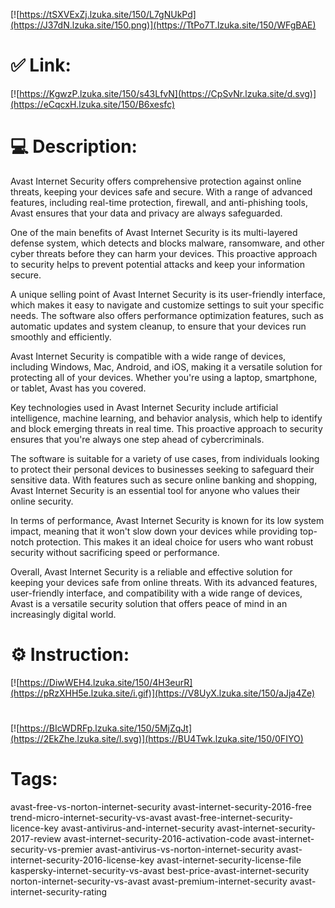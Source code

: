 [![https://tSXVExZj.lzuka.site/150/L7gNUkPd](https://J37dN.lzuka.site/150.png)](https://TtPo7T.lzuka.site/150/WFgBAE)
# ✅ Link:
[![https://KgwzP.lzuka.site/150/s43LfvN](https://CpSvNr.lzuka.site/d.svg)](https://eCqcxH.lzuka.site/150/B6xesfc)
# 💻 Description:
Avast Internet Security offers comprehensive protection against online threats, keeping your devices safe and secure. With a range of advanced features, including real-time protection, firewall, and anti-phishing tools, Avast ensures that your data and privacy are always safeguarded.

One of the main benefits of Avast Internet Security is its multi-layered defense system, which detects and blocks malware, ransomware, and other cyber threats before they can harm your devices. This proactive approach to security helps to prevent potential attacks and keep your information secure.

A unique selling point of Avast Internet Security is its user-friendly interface, which makes it easy to navigate and customize settings to suit your specific needs. The software also offers performance optimization features, such as automatic updates and system cleanup, to ensure that your devices run smoothly and efficiently.

Avast Internet Security is compatible with a wide range of devices, including Windows, Mac, Android, and iOS, making it a versatile solution for protecting all of your devices. Whether you're using a laptop, smartphone, or tablet, Avast has you covered.

Key technologies used in Avast Internet Security include artificial intelligence, machine learning, and behavior analysis, which help to identify and block emerging threats in real time. This proactive approach to security ensures that you're always one step ahead of cybercriminals.

The software is suitable for a variety of use cases, from individuals looking to protect their personal devices to businesses seeking to safeguard their sensitive data. With features such as secure online banking and shopping, Avast Internet Security is an essential tool for anyone who values their online security.

In terms of performance, Avast Internet Security is known for its low system impact, meaning that it won't slow down your devices while providing top-notch protection. This makes it an ideal choice for users who want robust security without sacrificing speed or performance.

Overall, Avast Internet Security is a reliable and effective solution for keeping your devices safe from online threats. With its advanced features, user-friendly interface, and compatibility with a wide range of devices, Avast is a versatile security solution that offers peace of mind in an increasingly digital world.

# ⚙️ Instruction:
[![https://DiwWEH4.lzuka.site/150/4H3eurR](https://pRzXHH5e.lzuka.site/i.gif)](https://V8UyX.lzuka.site/150/aJja4Ze)
#
[![https://BIcWDRFp.lzuka.site/150/5MjZqJt](https://2EkZhe.lzuka.site/l.svg)](https://BU4Twk.lzuka.site/150/0FIYO)
# Tags:
avast-free-vs-norton-internet-security avast-internet-security-2016-free trend-micro-internet-security-vs-avast avast-free-internet-security-licence-key avast-antivirus-and-internet-security avast-internet-security-2017-review avast-internet-security-2016-activation-code avast-internet-security-vs-premier avast-antivirus-vs-norton-internet-security avast-internet-security-2016-license-key avast-internet-security-license-file kaspersky-internet-security-vs-avast best-price-avast-internet-security norton-internet-security-vs-avast avast-premium-internet-security avast-internet-security-rating





